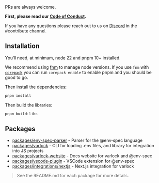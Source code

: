 PRs are always welcome. 

**First, please read our [Code of Conduct](CODE_OF_CONDUCT.md).**

If you have any questions please reach out to us on [Discord](https://chat.dmno.dev) in the #contribute channel.

## Installation

You'll need, at minimum, node 22 and pnpm 10+ installed.

We recommend using [fnm](https://github.com/Schniz/fnm) to manage node versions. If you use `fnm` with [`corepack`](https://github.com/nodejs/corepack) you can run `corepack enable` to enable pnpm and you should be good to go.

Then install the dependencies:

```bash
pnpm install
```

Then build the libraries:

```bash
pnpm build:libs
```


## Packages

- [packages/env-spec-parser](./packages/env-spec-parser) - Parser for the @env-spec language
- [packages/varlock](./packages/varlock) - CLI for loading .env files, and library for integration into JS projects
- [packages/varlock-website](./packages/varlock-website) - Docs website for varlock and @env-spec
- [packages/vscode-plugin](./packages/vscode-plugin) - VSCode extension for @env-spec
- [packages/integrations/nextjs](./packages/integrations/nextjs) - Next.js integration for varlock

> See the README.md for each package for more details. 



